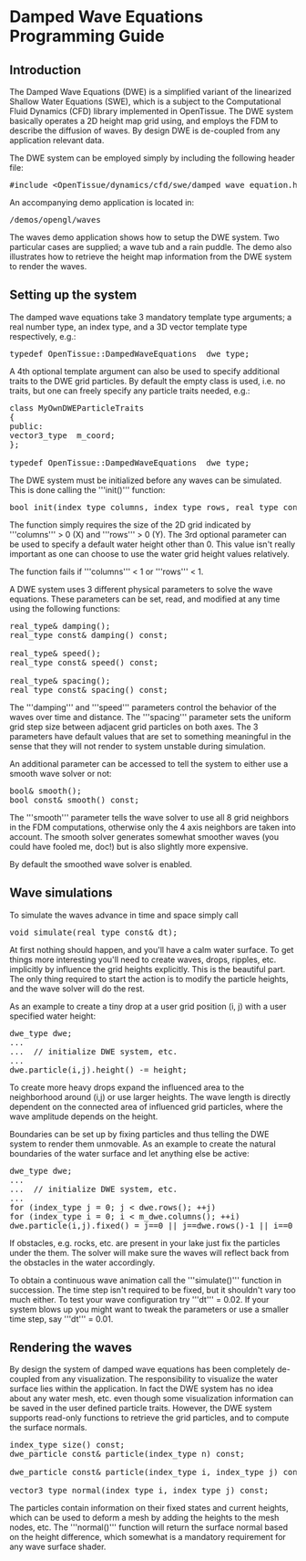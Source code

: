 <h1>Damped Wave Equations Programming Guide</h1>

<h2>Introduction</h2>
The Damped Wave Equations (DWE) is a simplified variant of the linearized Shallow Water Equations (SWE), which is a subject to the Computational Fluid Dynamics (CFD) library implemented in OpenTissue. The DWE system basically operates a 2D height map grid using, and employs the FDM to describe the diffusion of waves. By design DWE is de-coupled from any application relevant data.

The DWE system can be employed simply by including the following header file:
<pre>
#include &lt;OpenTissue/dynamics/cfd/swe/damped_wave_equation.h&gt;
</pre>
An accompanying demo application is located in:
<pre>
/demos/opengl/waves
</pre>
The waves demo application shows how to setup the DWE system. Two particular cases are supplied; a wave tub and a rain puddle. The demo also illustrates how to retrieve the height map information from the DWE system to render the waves.

<h2>Setting up the system</h2>

The damped wave equations take 3 mandatory template type arguments; a real number type, an index type, and a 3D vector template type respectively, e.g.:
<pre>
typedef OpenTissue::DampedWaveEquations<double, int, OpenTissue::vector3>  dwe_type;
</pre>
A 4th optional template argument can also be used to specify additional traits to the DWE grid particles. By default the empty class is used, i.e. no traits, but one can freely specify any particle traits needed, e.g.:
<pre>
class MyOwnDWEParticleTraits
{
public:
vector3_type  m_coord;
};

typedef OpenTissue::DampedWaveEquations<real,index,vector3, MyOwnDWEParticleTraits>  dwe_type;
</pre>
The DWE system must be initialized before any waves can be simulated. This is done calling the '''init()''' function:
<pre>
bool init(index_type columns, index_type rows, real_type const& default height = 0);
</pre>
The function simply requires the size of the 2D grid indicated by '''columns''' > 0 (X) and '''rows''' > 0 (Y). The 3rd optional parameter can be used to specify a default water height other than 0. This value isn't really important as one can choose to use the water grid height values relatively.

The function fails if '''columns''' < 1 or '''rows''' < 1.

A DWE system uses 3 different physical parameters to solve the wave equations. These parameters can be set, read, and modified at any time using the following functions:
<pre>
real_type& damping();
real_type const& damping() const;

real_type& speed();
real_type const& speed() const;

real_type& spacing();
real_type const& spacing() const;
</pre>
The '''damping''' and '''speed''' parameters control the behavior of the waves over time and distance. The '''spacing''' parameter sets the uniform grid step size between adjacent grid particles on both axes. The 3 parameters have default values that are set to something meaningful in the sense that they will not render to system unstable during simulation.

An additional parameter can be accessed to tell the system to either use a smooth wave solver or not:
<pre>
bool& smooth();
bool const& smooth() const;
</pre>
The '''smooth''' parameter tells the wave solver to use all 8 grid neighbors in the FDM computations, otherwise only the 4 axis neighbors are taken into account. The smooth solver generates somewhat smoother waves (you could have fooled me, doc!) but is also slightly more expensive.

By default the smoothed wave solver is enabled.

<h2>Wave simulations</h2>
To simulate the waves advance in time and space simply call
<pre>
void simulate(real_type const& dt);
</pre>
At first nothing should happen, and you'll have a calm water surface. To get things more interesting you'll need to create waves, drops, ripples, etc. implicitly by influence the grid heights explicitly. This is the beautiful part. The only thing required to start the action is to modify the particle heights, and the wave solver will do the rest.

As an example to create a tiny drop at a user grid position (i, j) with a user specified water height:
<pre>
dwe_type dwe;
...
...  // initialize DWE system, etc.
...
dwe.particle(i,j).height() -= height;
</pre>
To create more heavy drops expand the influenced area to the neighborhood around (i,j) or use larger heights. The wave length is directly dependent on the connected area of influenced grid particles, where the wave amplitude depends on the height.

Boundaries can be set up by fixing particles and thus telling the DWE system to render them unmovable. As an example to create the natural boundaries of the water surface and let anything else be active:
<pre>
dwe_type dwe;
...
...  // initialize DWE system, etc.
...
for (index_type j = 0; j < dwe.rows(); ++j)
for (index_type i = 0; i < m_dwe.columns(); ++i)
dwe.particle(i,j).fixed() = j==0 || j==dwe.rows()-1 || i==0 || i==dwe.columns()-1;
</pre>
If obstacles, e.g. rocks, etc. are present in your lake just fix the particles under the them. The solver will make sure the waves will reflect back from the obstacles in the water accordingly.

To obtain a continuous wave animation call the '''simulate()''' function in succession. The time step isn't required to be fixed, but it shouldn't vary too much either. To test your wave configuration try '''dt''' = 0.02. If your system blows up you might want to tweak the parameters or use a smaller time step, say '''dt''' = 0.01.

<h2>Rendering the waves</h2>

By design the system of damped wave equations has been completely de-coupled from any visualization. The responsibility to visualize the water surface lies within the application. In fact the DWE system has no idea about any water mesh, etc. even though some visualization information can be saved in the user defined particle traits.
However, the DWE system supports read-only functions to retrieve the grid particles, and to compute the surface normals.
<pre>
index_type size() const;
dwe_particle const& particle(index_type n) const;

dwe_particle const& particle(index_type i, index_type j) const;

vector3_type normal(index_type i, index_type j) const;
</pre>
The particles contain information on their fixed states and current heights, which can be used to deform a mesh by adding the heights to the mesh nodes, etc. The '''normal()''' function will return the surface normal based on the height difference, which somewhat is a mandatory requirement for any wave surface shader.
